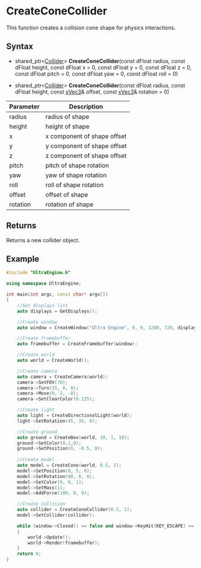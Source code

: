 # CreateConeCollider

This function creates a collision cone shape for physics interactions.

## Syntax
- shared_ptr<[Collider](Collider.md)> **CreateConeCollider**(const dFloat radius, const dFloat height, const dFloat x = 0, const dFloat y = 0, const dFloat z = 0, const dFloat pitch = 0, const dFloat yaw = 0, const dFloat roll = 0)

- shared_ptr<[Collider](Collider.md)> **CreateConeCollider**(const dFloat radius, const dFloat height, const [xVec3](xVec3.md)& offset, const [xVec3](xVec3.md)& rotation = 0)

|Parameter|Description|
|---|---|
|radius|radius of shape|
|height|height of shape|
|x|x component of shape offset|
|y|y component of shape offset|
|z|z component of shape offset|
|pitch|pitch of shape rotation|
|yaw|yaw of shape rotation|
|roll|roll of shape rotation|
|offset|offset of shape|
|rotation|rotation of shape|

## Returns

Returns a new collider object.

## Example

```c++
#include "UltraEngine.h"

using namespace UltraEngine;

int main(int argc, const char* argv[])
{
    //Get displays list
    auto displays = GetDisplays();

    //Create window
    auto window = CreateWindow("Ultra Engine", 0, 0, 1280, 720, displays[0], WINDOW_TITLEBAR | WINDOW_CENTER);

    //Create framebuffer
    auto framebuffer = CreateFramebuffer(window);

    //Create world
    auto world = CreateWorld();

    //Create camera
    auto camera = CreateCamera(world);
    camera->SetFOV(70);
    camera->Turn(15, 0, 0);
    camera->Move(0, 2, -8);
    camera->SetClearColor(0.125);

    //Create light
    auto light = CreateDirectionalLight(world);
    light->SetRotation(45, 35, 0);

    //Create ground
    auto ground = CreateBox(world, 10, 1, 10);
    ground->SetColor(0,1,0);
    ground->SetPosition(0, -0.5, 0);
     
    //Create model
    auto model = CreateCone(world, 0.5, 2);
    model->SetPosition(0, 5, 0);
    model->SetRotation(90, 0, 0);
    model->SetColor(0, 0, 1);
    model->SetMass(1);
    model->AddForce(100, 0, 0);

    //Create collision
    auto collider = CreateConeCollider(0.5, 2);
    model->SetCollider(collider);

    while (window->Closed() == false and window->KeyHit(KEY_ESCAPE) == false)
    {
        world->Update();
        world->Render(framebuffer);
    }
    return 0;
}
```
